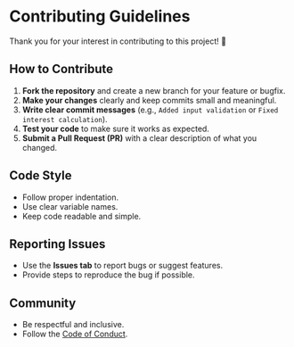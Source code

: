 # Contributing Guidelines

Thank you for your interest in contributing to this project! 🎉

## How to Contribute
1. **Fork the repository** and create a new branch for your feature or bugfix.  
2. **Make your changes** clearly and keep commits small and meaningful.  
3. **Write clear commit messages** (e.g., `Added input validation` or `Fixed interest calculation`).  
4. **Test your code** to make sure it works as expected.  
5. **Submit a Pull Request (PR)** with a clear description of what you changed.  

## Code Style
- Follow proper indentation.  
- Use clear variable names.  
- Keep code readable and simple.  

## Reporting Issues
- Use the **Issues tab** to report bugs or suggest features.  
- Provide steps to reproduce the bug if possible.  

## Community
- Be respectful and inclusive.  
- Follow the [Code of Conduct](CODE_OF_CONDUCT.md).  
